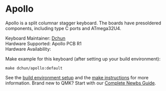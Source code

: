# Apollo

Apollo is a split columnar stagger keyboard. The boards have presoldered components, including type C ports and ATmega32U4.

Keyboard Maintainer: [Dchun](https://github.com/dChunGit)  
Hardware Supported: Apollo PCB R1  
Hardware Availability:

Make example for this keyboard (after setting up your build environment):

    make dchun/apollo:default

See the [build environment setup](https://docs.qmk.fm/#/getting_started_build_tools) and the [make instructions](https://docs.qmk.fm/#/getting_started_make_guide) for more information. Brand new to QMK? Start with our [Complete Newbs Guide](https://docs.qmk.fm/#/newbs).
